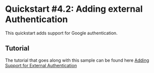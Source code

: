 # Quickstart #4.2: Adding external Authentication

This quickstart adds support for Google authentication.

## Tutorial

The tutorial that goes along with this sample can be found here [Adding Support for External Authentication](http://docs.identityserver.io/en/release/quickstarts/4_external_authentication.html)
